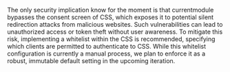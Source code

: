 The only security implication know for the moment is that currentmodule bypasses the consent screen of CSS, which exposes it to potential silent redirection attacks from malicious websites. Such vulnerabilities can lead to unauthorized access or token theft without user awareness. To mitigate this risk, implementing a whitelist within the CSS is recommended, specifying which clients are permitted to authenticate to CSS. While this whitelist configuration is currently a manual process, we plan to enforce it as a robust, immutable default setting in the upcoming iteration.
